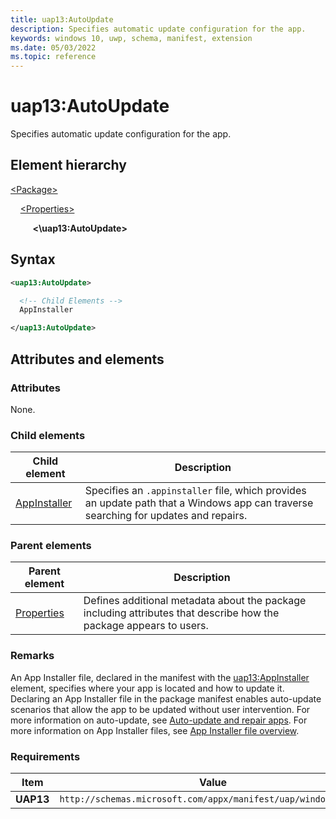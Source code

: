 ```yaml
---
title: uap13:AutoUpdate
description: Specifies automatic update configuration for the app.
keywords: windows 10, uwp, schema, manifest, extension
ms.date: 05/03/2022
ms.topic: reference
---
```


# uap13:AutoUpdate

Specifies automatic update configuration for the app.

## Element hierarchy

[\<Package\>](element-package.md)

&nbsp;&nbsp;&nbsp;&nbsp;[\<Properties\>](element-properties.md)

&nbsp;&nbsp;&nbsp;&nbsp; &nbsp;&nbsp;&nbsp;&nbsp;**<\uap13:AutoUpdate\>**

## Syntax

```xml
<uap13:AutoUpdate>

  <!-- Child Elements -->
  AppInstaller

</uap13:AutoUpdate>
```

## Attributes and elements

### Attributes

None.

### Child elements

| Child element | Description |
|-|-|
| [AppInstaller](element-uap13-autoupdate.md) | Specifies an `.appinstaller` file, which provides an update path that a Windows app can traverse searching for updates and repairs. |

### Parent elements

| Parent element | Description |
|-|-|
| [Properties](element-properties.md) | Defines additional metadata about the package including attributes that describe how the package appears to users. |

### Remarks

An App Installer file, declared in the manifest with the [uap13:AppInstaller](element-uap13-autoupdate.md) element, specifies where your app is located and how to update it. Declaring an App Installer file in the package manifest enables auto-update scenarios that allow the app to be updated without user intervention. For more information on auto-update, see [Auto-update and repair apps](/windows/msix/app-installer/auto-update-and-repair--overview). For more information on App Installer files, see [App Installer file overview](/windows/msix/app-installer/app-installer-file-overview).

### Requirements

| Item | Value |
|-|-|
| **UAP13** | `http://schemas.microsoft.com/appx/manifest/uap/windows/10/13` |

